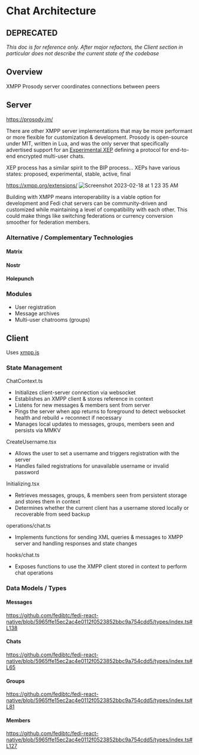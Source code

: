 # Chat Architecture

**DEPRECATED**
--------
*This doc is for reference only. After major refactors, the Client section in particular does not describe the current state of the codebase*

## Overview

XMPP Prosody server coordinates connections between peers

## Server

<https://prosody.im/>

There are other XMPP server implementations that may be more performant or more flexible for customization & development. Prosody is open-source under MIT, written in Lua, and was the only server that specifically advertised support for an [Experimental XEP](https://xmpp.org/extensions/xep-0384.html) defining a protocol for end-to-end encrypted multi-user chats.

XEP process has a similar spirit to the BIP process... XEPs have various states: proposed, experimental, stable, active, final

https://xmpp.org/extensions/
![Screenshot 2023-02-18 at 1 23 35 AM](https://user-images.githubusercontent.com/4914611/219844852-cdceda77-3d76-4dae-bef8-aa467301a053.png)

Building with XMPP means interoperability is a viable option for development and Fedi chat servers can be community-driven and customized while maintaining a level of compatibility with each other. This could make things like switching federations or currency conversion smoother for federation members.

### Alternative / Complementary Technologies

#### Matrix

#### Nostr

#### Holepunch

### Modules

- User registration
- Message archives
- Multi-user chatrooms (groups)

## Client

Uses [xmpp.js](https://github.com/xmppjs/xmpp.js)

### State Management

ChatContext.ts

- Initializes client-server connection via websocket
- Establishes an XMPP client & stores reference in context
- Listens for new messages & members sent from server
- Pings the server when app returns to foreground to detect websocket health and rebuild + reconnect if necessary
- Manages local updates to messages, groups, members seen and persists via MMKV

CreateUsername.tsx

- Allows the user to set a username and triggers registration with the server
- Handles failed registrations for unavailable username or invalid password

Initializing.tsx

- Retrieves messages, groups, & members seen from persistent storage and stores them in context
- Determines whether the current client has a username stored locally or recoverable from seed backup

operations/chat.ts

- Implements functions for sending XML queries & messages to XMPP server and handling responses and state changes

hooks/chat.ts

- Exposes functions to use the XMPP client stored in context to perform chat operations

### Data Models / Types

#### Messages

<https://github.com/fedibtc/fedi-react-native/blob/5965ffe15ec2ac4e0112f0523852bbc9a754cdd5/types/index.ts#L138>

#### Chats

<https://github.com/fedibtc/fedi-react-native/blob/5965ffe15ec2ac4e0112f0523852bbc9a754cdd5/types/index.ts#L65>

#### Groups

<https://github.com/fedibtc/fedi-react-native/blob/5965ffe15ec2ac4e0112f0523852bbc9a754cdd5/types/index.ts#L81>

#### Members

<https://github.com/fedibtc/fedi-react-native/blob/5965ffe15ec2ac4e0112f0523852bbc9a754cdd5/types/index.ts#L127>
